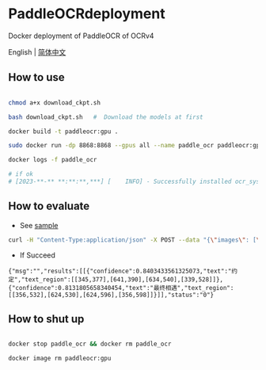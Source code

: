 # PaddleOCRdeployment
Docker deployment of PaddleOCR of OCRv4

English | [简体中文](README_cn.md)

## How to use  


```bash

chmod a+x download_ckpt.sh   

bash download_ckpt.sh   #  Download the models at first

docker build -t paddleocr:gpu .

sudo docker run -dp 8868:8868 --gpus all --name paddle_ocr paddleocr:gpu

docker logs -f paddle_ocr

# if ok
# [2023-**-** **:**:**,***] [    INFO] - Successfully installed ocr_system-1.0.0

```

## How to evaluate
- See [sample](sample_requests.txt)

```bash
curl -H "Content-Type:application/json" -X POST --data "{\"images\": [\"Image Base64(delete 'data:image/jpg;base64,'）\"]}" http://localhost:8868/predict/ocr_system

```
- If Succeed

`{"msg":"","results":[[{"confidence":0.8403433561325073,"text":"约定","text_region":[[345,377],[641,390],[634,540],[339,528]]},{"confidence":0.8131805658340454,"text":"最终相遇","text_region":[[356,532],[624,530],[624,596],[356,598]]}]],"status":"0"}`




## How to shut up

```bash

docker stop paddle_ocr && docker rm paddle_ocr

docker image rm paddleocr:gpu
```


